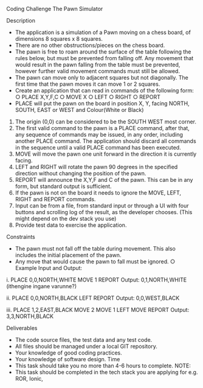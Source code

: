 
Coding Challenge
The Pawn Simulator

Description
  - The application is a simulation of a Pawn moving on a chess board, of dimensions 8
squares x 8 squares.
  - There are no other obstructions/pieces on the chess board.
  - The pawn is free to roam around the surface of the table following the rules below,
but must be prevented from falling off. Any movement that would result in the pawn
falling from the table must be prevented, however further valid movement commands
must still be allowed.
  - The pawn can move only to adjacent squares but not diagonally. The first time that
the pawn moves it can move 1 or 2 squares.
- Create an application that can read in commands of the following form:
○ PLACE X,Y,F,C
○ MOVE X
○ LEFT
○ RIGHT
○ REPORT
- PLACE will put the pawn on the board in position X, Y, facing NORTH, SOUTH,
EAST or WEST and Colour(White or Black)

1. The origin (0,0) can be considered to be the SOUTH WEST most corner.
2. The first valid command to the pawn is a PLACE command, after that, any sequence
of commands may be issued, in any order, including another PLACE command. The
application should discard all commands in the sequence until a valid PLACE
command has been executed.
3. MOVE will move the pawn one unit forward in the direction it is currently facing.
4. LEFT and RIGHT will rotate the pawn 90 degrees in the specified direction without
changing the position of the pawn.
5. REPORT will announce the X,Y,F and C of the pawn. This can be in any form, but
standard output is sufficient.
6. If the pawn is not on the board it needs to ignore the MOVE, LEFT, RIGHT and
REPORT commands.
7. Input can be from a file, from standard input or through a UI with four buttons and
scrolling log of the result, as the developer chooses. (This might depend on the dev
stack you use)
8. Provide test data to exercise the application.

Constraints
- The pawn must not fall off the table during movement. This also includes the initial
placement of the pawn.
- Any move that would cause the pawn to fall must be ignored.
○ Example Input and Output:

i. PLACE 0,0,NORTH,WHITE
MOVE 1
REPORT
Output: 0,1,NORTH,WHITE (ithengine ingane varunne?)

ii. PLACE 0,0,NORTH,BLACK
LEFT
REPORT
Output: 0,0,WEST,BLACK

iii. PLACE 1,2,EAST,BLACK
MOVE 2
MOVE 1
LEFT
MOVE
REPORT
Output: 3,3,NORTH,BLACK


Deliverables
- The code source files, the test data and any test code.
- All files should be managed under a local GIT repository.
- Your knowledge of good coding practices.
-  Your knowledge of software design.
Time
- This task should take you no more than 4-6 hours to complete.
NOTE:
- This task should be completed in the tech stack you are applying for e.g. ROR, Ionic,
